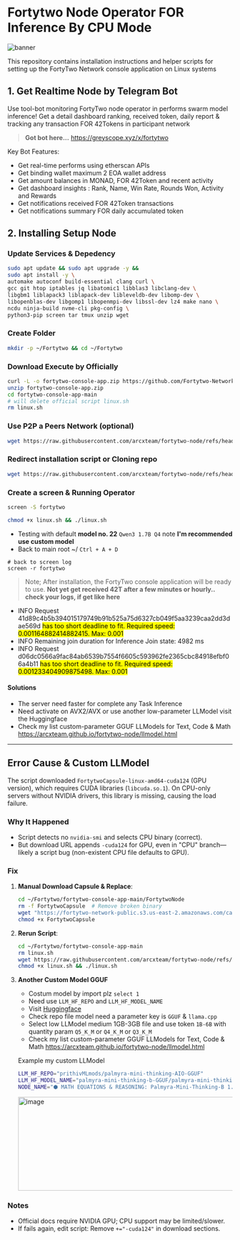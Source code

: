 # Fortytwo Node Operator FOR Inference By CPU Mode

![banner](fortytwo.gif)

This repository contains installation instructions and helper scripts for setting up the FortyTwo Network console application on Linux systems

## 1. Get Realtime Node by Telegram Bot

Use tool-bot monitoring FortyTwo node operator in performs swarm model inference! Get a detail dashboard ranking, received token, daily report & tracking any transaction FOR 42Tokens in participant network

> **Got bot here...** https://greyscope.xyz/x/fortytwo

Key Bot Features:
 - Get real-time performs using etherscan APIs
 - Get binding wallet maximum 2 EOA wallet address
 - Get amount balances in MONAD, FOR 42Token and recent activity
 - Get dashboard insights : Rank, Name, Win Rate, Rounds Won, Activity and Rewards
 - Get notifications received FOR 42Token transactions
 - Get notifications summary FOR daily accumulated token

## 2. Installing Setup Node

### Update Services & Depedency

```bash
sudo apt update && sudo apt upgrade -y &&
sudo apt install -y \
automake autoconf build-essential clang curl \
gcc git htop iptables jq libatomic1 libblas3 libclang-dev \
libgbm1 liblapack3 liblapack-dev libleveldb-dev libomp-dev \
libopenblas-dev libgomp1 libopenmpi-dev libssl-dev lz4 make nano \
ncdu ninja-build nvme-cli pkg-config \
python3-pip screen tar tmux unzip wget
```

### Create Folder
```bash
mkdir -p ~/Fortytwo && cd ~/Fortytwo
```

### Download Execute by Officially
```bash
curl -L -o fortytwo-console-app.zip https://github.com/Fortytwo-Network/fortytwo-console-app/archive/refs/heads/main.zip
unzip fortytwo-console-app.zip
cd fortytwo-console-app-main
# will delete official script linux.sh
rm linux.sh
```

### Use P2P a Peers Network (optional)
```bash
wget https://raw.githubusercontent.com/arcxteam/fortytwo-node/refs/heads/main/.p2p_known_peers.json
```

### Redirect installation script or Cloning repo
```bash
wget https://raw.githubusercontent.com/arcxteam/fortytwo-node/refs/heads/main/linux.sh
```

### Create a screen & Running Operator
```bash
screen -S fortytwo
```
```bash
chmod +x linux.sh && ./linux.sh
```
- Testing with default **model no. 22** `Qwen3 1.7B Q4` note **I'm recommended use custom model**
- Back to main root ~/ `Ctrl + A + D`

```
# back to screen log
screen -r fortytwo
```

> Note; After installation, the FortyTwo console application will be ready to use. **Not yet get received 42T after a few minutes or hourly.. check your logs, if get like here**

- INFO Request 41d89c4b5b394015179749b91b525a75d6327cb049f5aa3239caa2dd3dae569d <mark>has too short deadline to fit. Required speed: 0.001164882414882415. Max: 0.001</mark>
- INFO Remaining join duration for Inference Join state: 4982 ms
- INFO Request d06dc0566a9fac84ab6539b7554f6605c593962fe2365cbc84918efbf06a4b11 <mark>has too short deadline to fit. Required speed: 0.001233404909875498. Max: 0.001</mark>

#### Solutions
- The server need faster for complete any Task Inference
- Need activate on AVX2/AVX or use another low-parameter LLModel visit the Huggingface
- Check my list custom-parameter GGUF LLModels for Text, Code & Math https://arcxteam.github.io/fortytwo-node/llmodel.html

---

## Error Cause & Custom LLModel
The script downloaded `FortytwoCapsule-linux-amd64-cuda124` (GPU version), which requires CUDA libraries (`libcuda.so.1`). On CPU-only servers without NVIDIA drivers, this library is missing, causing the load failure.

### Why It Happened
- Script detects no `nvidia-smi` and selects CPU binary (correct).
- But download URL appends `-cuda124` for GPU, even in "CPU" branch—likely a script bug (non-existent CPU file defaults to GPU).

### Fix
1. **Manual Download Capsule & Replace**:
   ```bash
   cd ~/Fortytwo/fortytwo-console-app-main/FortytwoNode
   rm -f FortytwoCapsule  # Remove broken binary
   wget "https://fortytwo-network-public.s3.us-east-2.amazonaws.com/capsule/v$(curl -s https://fortytwo-network-public.s3.us-east-2.amazonaws.com/capsule/latest)/FortytwoCapsule-linux-amd64" -O FortytwoCapsule
   chmod +x FortytwoCapsule
   ```

2. **Rerun Script**:
   ```bash
   cd ~/Fortytwo/fortytwo-console-app-main
   rm linux.sh
   wget https://raw.githubusercontent.com/arcxteam/fortytwo-node/refs/heads/main/linux.sh
   chmod +x linux.sh && ./linux.sh
   ```

3. **Another Custom Model GGUF**
   - Costum model by import plz `select 1`
   - Need use `LLM_HF_REPO` and `LLM_HF_MODEL_NAME`
   - Visit [Huggingface](https://huggingface.co/models?pipeline_tag=text-generation&num_parameters=min:0,max:6B&library=gguf&apps=llama.cpp&other=text-generation-inference&sort=trending)
   - Check repo file model need a parameter key is `GGUF` & `llama.cpp`
   - Select low LLModel medium 1GB-3GB file and use token `1B-6B` with quantity param `Q5_K_M` or `Q4_K_M` or `Q3_K_M`
   - Check my list custom-parameter GGUF LLModels for Text, Code & Math https://arcxteam.github.io/fortytwo-node/llmodel.html

   Example my custom LLModel

   ```bash
   LLM_HF_REPO="prithivMLmods/palmyra-mini-thinking-AIO-GGUF"
   LLM_HF_MODEL_NAME="palmyra-mini-thinking-b-GGUF/palmyra-mini-thinking-b.Q5_K_M.gguf"
   NODE_NAME="⬢ MATH EQUATIONS & REASONING: Palmyra-Mini-Thinking-B 1.78B Q5"
   ```
     <img width="919" height="210" alt="image" src="https://github.com/user-attachments/assets/449fa513-7a5c-43f0-8dfb-3a1c30d9d4f6" />
  
### Notes
- Official docs require NVIDIA GPU; CPU support may be limited/slower.
- If fails again, edit script: Remove `+="-cuda124"` in download sections.
